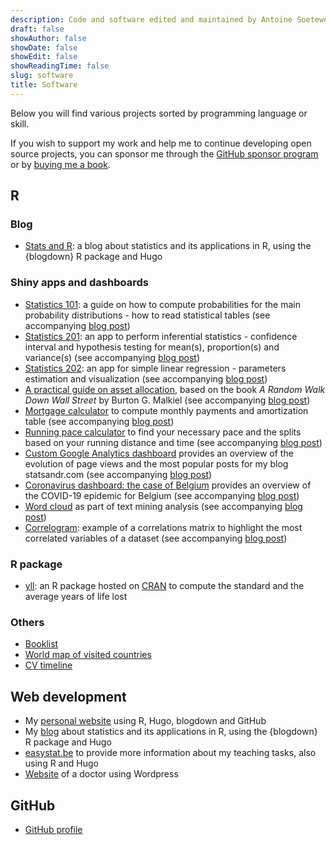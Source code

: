 ```yaml
---
description: Code and software edited and maintained by Antoine Soetewey
draft: false
showAuthor: false
showDate: false
showEdit: false
showReadingTime: false
slug: software
title: Software
---
```


Below you will find various projects sorted by programming language or skill.

If you wish to support my work and help me to continue developing open source projects, you can sponsor me through the <a href="https://github.com/sponsors/AntoineSoetewey" target="_blank" rel="noopener">GitHub sponsor program</a> or by <a href="https://www.buymeacoffee.com/statsandr" target="_blank" rel="noopener">buying me a book</a>.

## R

### Blog

<ul>
  <li><a href="https://statsandr.com/">Stats and R</a>: a blog about statistics and its applications in R, using the {blogdown} R package and Hugo</li>
</ul>

### Shiny apps and dashboards

<ul>
    <li><a href="https://antoinesoetewey.shinyapps.io/statistics-101/">Statistics 101</a>: a guide on how to compute probabilities for the main probability distributions - how to read statistical tables (see accompanying <a href="https://statsandr.com/blog/a-guide-on-how-to-read-statistical-tables/">blog post</a>)</li>
    <li><a href="https://antoinesoetewey.shinyapps.io/statistics-201/">Statistics 201</a>: an app to perform inferential statistics - confidence interval and hypothesis testing for mean(s), proportion(s) and variance(s) (see accompanying <a href="https://statsandr.com/blog/a-shiny-app-for-inferential-statistics-by-hand/">blog post</a>)</li>
    <li><a href="https://antoinesoetewey.shinyapps.io/statistics-202/">Statistics 202</a>: an app for simple linear regression - parameters estimation and visualization (see accompanying <a href="https://statsandr.com/blog/a-shiny-app-for-simple-linear-regression-by-hand-and-in-r/">blog post</a>)</li>
    <li><a href="https://antoinesoetewey.shinyapps.io/optimal-asset-allocation/">A practical guide on asset allocation</a>, based on the book <i>A Random Walk Down Wall Street</i> by Burton G. Malkiel (see accompanying <a href="https://statsandr.com/blog/practical-guide-on-optimal-asset-allocation/">blog post</a>)</li>
    <li><a href="https://antoinesoetewey.shinyapps.io/mortgage-calculator/">Mortgage calculator</a> to compute monthly payments and amortization table (see accompanying <a href="https://statsandr.com/blog/mortgage-calculator-r-shiny/">blog post</a>)</li>
    <li><a href="https://antoinesoetewey.shinyapps.io/running-pace-calculator/">Running pace calculator</a> to find your necessary pace and the splits based on your running distance and time (see accompanying <a href="https://statsandr.com/blog/running-pace-calculator/">blog post</a>)</li>
    <li><a href="https://statsandr.com/blog/files/google-analytics-dashboard/">Custom Google Analytics dashboard</a> provides an overview of the evolution of page views and the most popular posts for my blog statsandr.com (see accompanying <a href="https://statsandr.com/blog/track-blog-performance-in-r/">blog post</a>)</li>
    <li><a href="/files/coronavirus-dashboard.html">Coronavirus dashboard: the case of Belgium</a> provides an overview of the COVID-19 epidemic for Belgium (see accompanying <a href="https://statsandr.com/blog/how-to-create-a-simple-coronavirus-dashboard-specific-to-your-country-in-r/">blog post</a>)</li>
    <li><a href="https://antoinesoetewey.shinyapps.io/word-cloud/">Word cloud</a> as part of text mining analysis (see accompanying <a href="https://statsandr.com/blog/draw-a-word-cloud-with-a-shiny-app/">blog post</a>)</li>
    <li><a href="https://antoinesoetewey.shinyapps.io/correlogram/">Correlogram</a>: example of a correlations matrix to highlight the most correlated variables of a dataset (see accompanying <a href="https://statsandr.com/blog/correlogram-in-r-how-to-highlight-the-most-correlated-variables-in-a-dataset/">blog post</a>)</li>
</ul>

### R package

<ul>
<li><a href="/files/years-of-life-lost-yll.pdf">yll</a>: an R package hosted on <a href="https://CRAN.R-project.org/package=yll" target="_blank" rel="noopener">CRAN</a> to compute the standard and the average years of life lost</li>
</ul>

### Others
  <ul>
  <li><a href="/files/booklist.html">Booklist</a></li>
  <li><a href="/files/visited-places.html">World map of visited countries</a></li>
  <li><a href="/files/CV_timeline_antoinesoetewey.html">CV timeline</a></li>
  </ul>

## Web development

  <ul>
  <li>My <a href="/">personal website</a> using R, Hugo, blogdown and GitHub</li>
  <li>My <a href="https://statsandr.com/">blog</a> about statistics and its applications in R, using the {blogdown} R package and Hugo</li>
  <li><a href="https://easystat.be/">easystat.be</a> to provide more information about my teaching tasks, also using R and Hugo</li>
  <li><a href="https://www.docteurelsavancaster.com/" target="_blank" rel="noopener">Website</a> of a doctor using Wordpress</li>
  </ul>

## GitHub

<ul>
<li><a href="https://github.com/AntoineSoetewey" target="_blank" rel="noopener">GitHub profile</a></li>
</ul>
